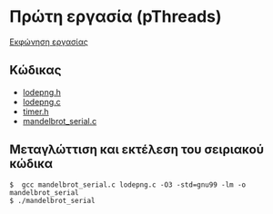 # Πρώτη εργασία (pThreads)

[Εκφώνηση εργασίας](./mandelbrot.pdf)

## Κώδικας

* [lodepng.h](./lodepng.h)
* [lodepng.c](./lodepng.c)
* [timer.h](./timer.h)
* [mandelbrot_serial.c](./mandelbrot_serial.c)

## Μεταγλώττιση και εκτέλεση του σειριακού κώδικα

```
$  gcc mandelbrot_serial.c lodepng.c -O3 -std=gnu99 -lm -o mandelbrot_serial
$ ./mandelbrot_serial
```